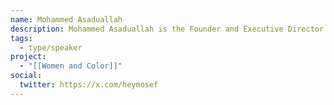 ```yaml
---
name: Mohammed Asaduallah
description: Mohammed Asaduallah is the Founder and Executive Director of Women and Color—an impact-driven organization that creates opportunities to advance and amplify subject matter experts from underrepresented groups in tech. Mohammed is also the Co-founder and CEO of Benji—an online service that finds tax write-offs for Canadian freelancers.
tags:
  - type/speaker
project:
  - "[[Women and Color]]"
social:
  twitter: https://x.com/heymosef
---
```

